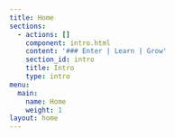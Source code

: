 ```yaml
---
title: Home
sections:
  - actions: []
    component: intro.html
    content: '### Enter | Learn | Grow'
    section_id: intro
    title: Intro
    type: intro
menu:
  main:
    name: Home
    weight: 1
layout: home
---
```


